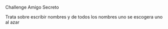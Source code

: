 Challenge Amigo Secreto

Trata sobre escribir nombres y de todos los nombres uno se escogera uno al azar 
